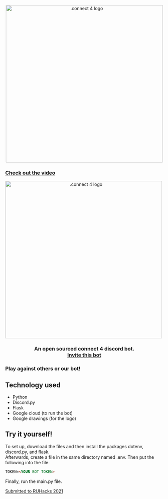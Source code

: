 <p align="center">
   <img src="https://i.imgur.com/nv9sd6U.png" width="500" alt=".connect 4 logo">
   <br>
   <a align="center" href="https://youtu.be/gTjZy1gjJ44"><h3>Check out the video</h3></a>
  <a align="center" href="https://youtu.be/gTjZy1gjJ44"> <img src="https://i.imgur.com/VHHWYlg.jpeg" width="500" alt=".connect 4 logo"> </a>
</p>
<h3 align="center">
   An open sourced connect 4 discord bot. <br/>
   <a href="https://discord.com/api/oauth2/authorize?client_id=837837082948534272&permissions=519232&scope=bot">Invite this bot</a>
</h3>
  
### Play against others or our bot!

## Technology used
-   Python
-   Discord.py
-   Flask
-   Google cloud (to run the bot)
-   Google drawings (for the logo)

## Try it yourself!
To set up, download the files and then install the packages dotenv, discord.py, and flask.  
Afterwards, create a file in the same directory named .env. Then put the following into the file:

```markdown
TOKEN=<YOUR BOT TOKEN>
```
Finally, run the main.py file.

[Submitted to RUHacks 2021](https://devpost.com/software/discord-connect-4)
